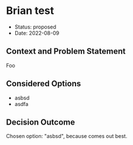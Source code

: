 # Brian test

* Status: proposed
* Date: 2022-08-09

## Context and Problem Statement

Foo

## Considered Options

* asbsd
* asdfa

## Decision Outcome

Chosen option: "asbsd", because comes out best.
